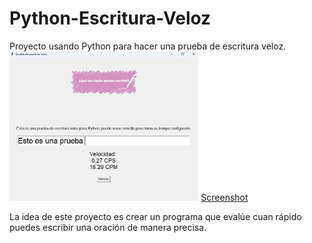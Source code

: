 # Python-Escritura-Veloz
Proyecto usando Python para hacer una prueba de escritura veloz.
<img src="https://raw.githubusercontent.com/IreHurtado/Python-Escritura-Veloz/main/EscrituraVeloz/Imagenproyecto.png" style="height: 60%; width:60%;"/>
[Screenshot](https://raw.githubusercontent.com/IreHurtado/Python-Escritura-Veloz/main/EscrituraVeloz/Imagenproyecto.png)

La idea de este proyecto es crear un programa que evalúe cuan rápido puedes escribir una
oración de manera precisa.
